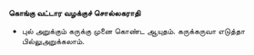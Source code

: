 **கொங்கு வட்டார வழக்குச் சொல்லகராதி**
- புல் அறுக்கும் கருக்கு முனை கொண்ட ஆயுதம். கருக்கருவா எடுத்தா பில்லுஅறுக்கலாம்.

